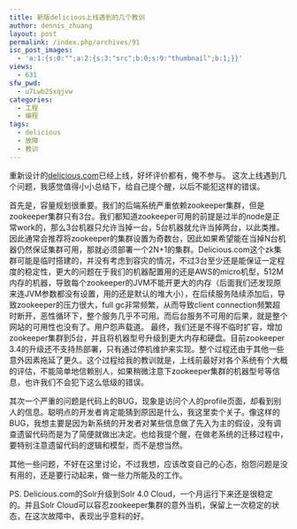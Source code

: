```yaml
---
title: 新版delicious上线遇到的几个教训
author: dennis_zhuang
layout: post
permalink: /index.php/archives/91
isc_post_images:
  - 'a:1:{s:0:"";a:2:{s:3:"src";b:0;s:9:"thumbnail";b:1;}}'
views:
  - 631
sfw_pwd:
  - u7Lwb2Sxqjvw
categories:
  - 工程
  - 编程
tags:
  - delicious
  - 故障
  - 教训
---
```

<div id="post-entry-excerpt-91" class="entry-part">
  <p>
    重新设计的<a href="http://delicious.com">delicious.com</a>已经上线，好坏评价都有，俺不参与。 这次上线遇到几个问题，我感觉值得小小总结下，给自己提个醒，以后不能犯这样的错误。
  </p>
  
  <p>
    首先是，容量规划很重要。我们的后端系统严重依赖zookeeper集群，但是zookeeper集群只有3台。我们都知道zookeeper可用的前提是过半的node是正常work的，那么3台机器只允许当掉一台，5台机器就允许当掉两台，以此类推。因此通常会推荐将zookeeper的集群设置为奇数台，因此如果希望能在当掉N台机器仍然保证集群可用，那就必须部署一个2N+1的集群。Delicious.com这个zk集群可能是临时搭建的，并没有考虑到容灾的情况，不过3台至少还是能保证一定程度的稳定性，更大的问题在于我们的机器配置用的还是AWS的micro机型，512M内存的机器，导致每个zookeeper的JVM不能开更大的内存（后面我们还发现原来连JVM参数都没有设置，用的还是默认的堆大小），在后续服务陆续添加后，导致zookeeper的压力很大，full gc非常频繁，从而导致client connection频繁超时断开，恶性循环下，整个服务几乎不可用。而后台服务不可用的后果，就是整个网站的可用性也没有了。用户怨声载道。 最终，我们还是不得不临时扩容，增加zookeeper集群到5台，并且将机器型号升级到更大内存和硬盘。目前zookeeper 3.4的升级还不支持热部署，只有通过停机维护来实现。整个过程还由于其他一些意外因素拖延了更久。这个过程给我的教训就是，上线前最好对各个系统有个大概的评估，不能简单地信赖别人，如果稍微注意下zookeeper集群的机器型号等信息，也许我们不会犯下这么低级的错误。
  </p>
  
  <p>
    其次一个严重的问题是代码上的BUG，现象是访问个人的profile页面，却看到别人的信息。聪明点的开发者肯定能猜到原因是什么，我这里卖个关子。像这样的BUG，我想主要是因为新系统的开发者对某些信息做了先入为主的假设，没有调查遗留代码而是为了简便就做出决定。也给我提个醒，在做老系统的迁移过程中，要特别注意遗留代码的逻辑和模型，而不是想当然。
  </p>
  
  <p>
    其他一些问题，不好在这里讨论，不过我想，应该改变自己的心态，抱怨问题是没有用的，还是要行动起来，做一些力所能及的工作。
  </p>
  
  <p>
    PS. Delicious.com的Solr升级到Solr 4.0 Cloud，一个月运行下来还是很稳定的。并且Solr Cloud可以容忍zookeeper集群的意外当机，保留上一次稳定的状态，在这次故障中，表现出乎意料的好。
  </p>
</div>

<div id="post-footer-91" class="post-footer clear">
</div>